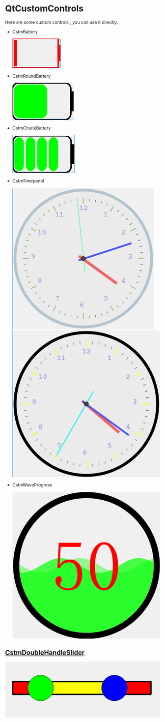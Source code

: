 # QtCustomControls
Here are some custom controls , you can use it directly.

* CstmBattery<p>
![CstmBattery](/IMAGE/CstmBattery.png)  

* CstmRoundBattery<p>
![CstmRoundBattery](/IMAGE/CstmRoundBattery.png)  

* CstmChunkBattery<p>
![CstmChunkBattery](/IMAGE/CstmChunkBattery.png)  

* CstmTimepanel<p>
![CstmTimepanel](/IMAGE/CstmTimepanelpic1.png)
![CstmTimepanel](/IMAGE/CstmTimepanelpic2.png)

* CstmWaveProgress<p>
![CstmWaveProgress](/IMAGE/CstmWaveProgress.png)


## [CstmDoubleHandleSlider](https://github.com/canghai1234/QtCustomControls/tree/master/CstmDoubleHandleSlider)

![CstmDoubleHandleSlider](/IMAGE/CstmDoubleHandleSlider.png)